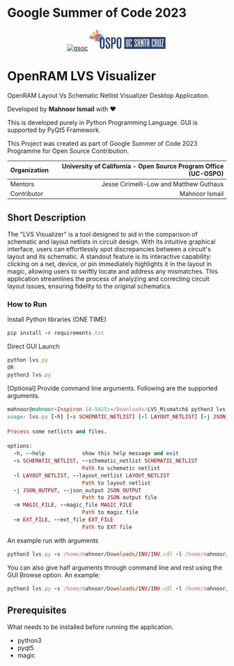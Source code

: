 # Google Summer of Code 2023



<center><a href="https://summerofcode.withgoogle.com/programs/2022/projects/lR1cWrnn"><img src="https://developers.google.com/open-source/gsoc/resources/downloads/GSoC-logo-horizontal.svg" alt="gsoc" height="50" width="400"/><img src="image/ospo.png" height ="50" widht="400"/> </a></center> 


# OpenRAM LVS Visualizer

OpenRAM Layout Vs Schematic Netlist Visualizer Desktop Application.

Developed by <b>Mahnoor Ismail</b> with ❤️

This is developed purely in Python Programming Language. GUI is supported by PyQt5 Framework.

This Project was created as part of Google Summer of Code 2023 Programme for Open Source Contribution.

| Organization | University of California - Open Source Program Office (UC-OSPO) |
|--------------|-----------:|
| Mentors | Jesse Cirimelli-Low and Matthew Guthaus |
| Contributor | Mahnoor Ismail |

## Short Description
The "LVS Visualizer" is a tool designed to aid in the comparison of schematic and layout netlists in circuit design. With its intuitive graphical interface, users can effortlessly spot discrepancies between a circuit's layout and its schematic. A standout feature is its interactive capability: clicking on a net, device, or pin immediately highlights it in the layout in magic, allowing users to swiftly locate and address any mismatches. This application streamlines the process of analyzing and correcting circuit layout issues, ensuring fidelity to the original schematics.

### How to Run

Install Python libraries (ONE TIME)
```ruby
pip install -r requirements.txt
```

Direct GUI Launch
```ruby
python lvs.py
OR
python3 lvs.py
```

[Optional] Provide command line arguments. Following are the supported arguments.

```ruby
mahnoor@mahnoor-Inspiron-14-5425:~/Downloads/LVS_Mismatch$ python3 lvs.py -h
usage: lvs.py [-h] [-s SCHEMATIC_NETLIST] [-l LAYOUT_NETLIST] [-j JSON_OUTPUT] [-m MAGIC_FILE] [-e EXT_FILE]

Process some netlists and files.

options:
  -h, --help            show this help message and exit
  -s SCHEMATIC_NETLIST, --schematic_netlist SCHEMATIC_NETLIST
                        Path to schematic netlist
  -l LAYOUT_NETLIST, --layout_netlist LAYOUT_NETLIST
                        Path to layout netlist
  -j JSON_OUTPUT, --json_output JSON_OUTPUT
                        Path to JSON output file
  -m MAGIC_FILE, --magic_file MAGIC_FILE
                        Path to magic file
  -e EXT_FILE, --ext_file EXT_FILE
                        Path to EXT file
```

An example run with arguments
```ruby
python3 lvs.py -s /home/mahnoor/Downloads/INV/INV.cdl -l /home/mahnoor/Downloads/INV/INV.spice -j /home/mahnoor/Downloads/INV/comp.json -m /home/mahnoor/Downloads/INV/INV.mag -e /home/mahnoor/Downloads/INV/INV.ext
```

You can also give half arguments through command line and rest using the GUI Browse option. An example:

```ruby
python3 lvs.py -s /home/mahnoor/Downloads/INV/INV.cdl -l /home/mahnoor/Downloads/INV/INV.spice
```

## Prerequisites
What needs to be installed before running the application.
- python3
- pyqt5
- magic